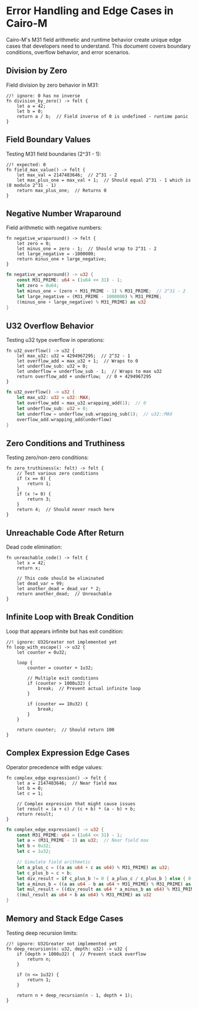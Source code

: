 # Error Handling and Edge Cases in Cairo-M

Cairo-M's M31 field arithmetic and runtime behavior create unique edge cases
that developers need to understand. This document covers boundary conditions,
overflow behavior, and error scenarios.

## Division by Zero

Field division by zero behavior in M31:

```cairo-m
//! ignore: 0 has no inverse
fn division_by_zero() -> felt {
    let a = 42;
    let b = 0;
    return a / b;  // Field inverse of 0 is undefined - runtime panic
}
```

## Field Boundary Values

Testing M31 field boundaries (2^31 - 1):

```cairo-m
//! expected: 0
fn field_max_value() -> felt {
    let max_val = 2147483646;  // 2^31 - 2
    let max_plus_one = max_val + 1;  // Should equal 2^31 - 1 which is (0 modulo 2^31 - 1)
    return max_plus_one;  // Returns 0
}
```

## Negative Number Wraparound

Field arithmetic with negative numbers:

```cairo-m
fn negative_wraparound() -> felt {
    let zero = 0;
    let minus_one = zero - 1;  // Should wrap to 2^31 - 2
    let large_negative = -1000000;
    return minus_one + large_negative;
}
```

```rust
fn negative_wraparound() -> u32 {
    const M31_PRIME: u64 = (1u64 << 31) - 1;
    let zero = 0u64;
    let minus_one = (zero + M31_PRIME - 1) % M31_PRIME;  // 2^31 - 2
    let large_negative = (M31_PRIME - 1000000) % M31_PRIME;
    ((minus_one + large_negative) % M31_PRIME) as u32
}
```

## U32 Overflow Behavior

Testing u32 type overflow in operations:

```cairo-m
fn u32_overflow() -> u32 {
    let max_u32: u32 = 4294967295;  // 2^32 - 1
    let overflow_add = max_u32 + 1;  // Wraps to 0
    let underflow_sub: u32 = 0;
    let underflow = underflow_sub - 1;  // Wraps to max u32
    return overflow_add + underflow;  // 0 + 4294967295
}
```

```rust
fn u32_overflow() -> u32 {
    let max_u32: u32 = u32::MAX;
    let overflow_add = max_u32.wrapping_add(1);  // 0
    let underflow_sub: u32 = 0;
    let underflow = underflow_sub.wrapping_sub(1);  // u32::MAX
    overflow_add.wrapping_add(underflow)
}
```

## Zero Conditions and Truthiness

Testing zero/non-zero conditions:

```cairo-m
fn zero_truthiness(x: felt) -> felt {
    // Test various zero conditions
    if (x == 0) {
        return 1;
    }
    if (x != 0) {
        return 3;
    }
    return 4;  // Should never reach here
}
```

## Unreachable Code After Return

Dead code elimination:

```cairo-m
fn unreachable_code() -> felt {
    let x = 42;
    return x;

    // This code should be eliminated
    let dead_var = 99;
    let another_dead = dead_var * 2;
    return another_dead;  // Unreachable
}
```

## Infinite Loop with Break Condition

Loop that appears infinite but has exit condition:

<!-- TODO: implement U32Greater -->

```cairo-m
//! ignore: U32Greater not implemented yet
fn loop_with_escape() -> u32 {
    let counter = 0u32;

    loop {
        counter = counter + 1u32;

        // Multiple exit conditions
        if (counter > 1000u32) {
            break;  // Prevent actual infinite loop
        }

        if (counter == 10u32) {
            break;
        }
    }

    return counter;  // Should return 100
}
```

## Complex Expression Edge Cases

Operator precedence with edge values:

```cairo-m
fn complex_edge_expression() -> felt {
    let a = 2147483646;  // Near field max
    let b = 0;
    let c = 1;

    // Complex expression that might cause issues
    let result = (a + c) / (c + b) * (a - b) + b;
    return result;
}
```

```rust
fn complex_edge_expression() -> u32 {
    const M31_PRIME: u64 = (1u64 << 31) - 1;
    let a = (M31_PRIME - 1) as u32;  // Near field max
    let b = 0u32;
    let c = 1u32;

    // Simulate field arithmetic
    let a_plus_c = ((a as u64 + c as u64) % M31_PRIME) as u32;
    let c_plus_b = c + b;
    let div_result = if c_plus_b != 0 { a_plus_c / c_plus_b } else { 0 };
    let a_minus_b = ((a as u64 - b as u64 + M31_PRIME) % M31_PRIME) as u32;
    let mul_result = ((div_result as u64 * a_minus_b as u64) % M31_PRIME) as u32;
    ((mul_result as u64 + b as u64) % M31_PRIME) as u32
}
```

## Memory and Stack Edge Cases

Testing deep recursion limits:

<!-- TODO: implement U32Greater -->

```cairo-m
//! ignore: U32Greater not implemented yet
fn deep_recursion(n: u32, depth: u32) -> u32 {
    if (depth > 1000u32) {  // Prevent stack overflow
        return n;
    }

    if (n <= 1u32) {
        return 1;
    }

    return n + deep_recursion(n - 1, depth + 1);
}
```

